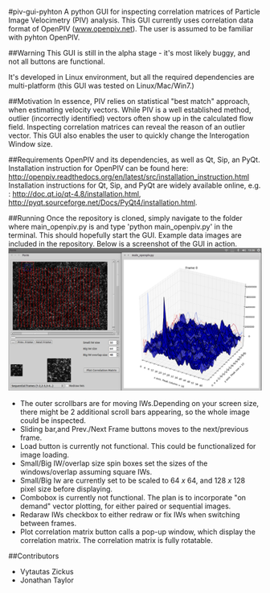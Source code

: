 #piv-gui-pyhton
A python GUI for inspecting correlation matrices of Particle Image Velocimetry (PIV) analysis. This GUI currently uses correlation data format of OpenPIV (www.openpiv.net). The user is assumed to be familiar with pyhton OpenPIV.

##Warning
This GUI is still in the alpha stage - it's most likely buggy, and not all buttons are functional.

It's developed in Linux environment, but all the required dependencies are multi-platform (this GUI was tested on Linux/Mac/Win7.)

##Motivation
In essence, PIV relies on statistical "best match" approach, when estimating velocity vectors. While PIV is a well established method, outlier (incorrectly identified) vectors often show up in the calculated flow field. Inspecting correlation matrices can reveal the reason of an outlier vector. This GUI also enables the user to quickly change the Interogation Window size.

##Requirements
OpenPIV and its dependencies, as well as Qt, Sip, an PyQt.
Installation instruction for OpenPIV can be found here: http://openpiv.readthedocs.org/en/latest/src/installation_instruction.html
Installation instructions for Qt, Sip, and PyQt are widely available online, e.g. : http://doc.qt.io/qt-4.8/installation.html, http://pyqt.sourceforge.net/Docs/PyQt4/installation.html.

##Running
Once the repository is cloned, simply navigate to the folder where main_openpiv.py is and type 'python main_openpiv.py' in the terminal. This should hopefully start the GUI. Example data images are included in the repository. Below is a screenshot of the GUI in action. 
![](./piv_gui.png)
- The outer scrollbars are for moving IWs.Depending on your screen size, there might be 2 additional scroll bars appearing, so the whole image could be inspected. 
- Sliding bar,and Prev./Next Frame buttons moves to the next/previous frame.
- Load button is currently not functional. This could be functionalized for image loading.
- Small/Big IW/overlap size spin boxes set the sizes of the windows/overlap assuming square IWs.
- Small/Big Iw are currently set to be scaled to 64 *x* 64, and 128 *x* 128 pixel size before displaying.
- Combobox is currently not functional. The plan is to incorporate "on demand" vector plotting, for either paired or sequential images.
- Redaraw IWs checkbox to either redraw or fix IWs when switching between frames.
- Plot correlation matrix button calls a pop-up window, which display the correlation matrix. The correlation matrix is fully rotatable.



##Contributors

* Vytautas Zickus
* Jonathan Taylor





